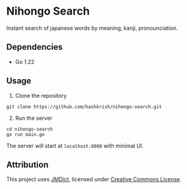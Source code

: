 # Nihongo Search

Instant search of japanese words by meaning, kanji, pronounciation.

## Dependencies

- Go 1.22

## Usage

1. Clone the repository

``` shell
git clone https://github.com/hashkrish/nihongo-search.git
```

2. Run the server

``` shell
cd nihongo-search
go run main.go
```

The server will start at `localhost:8080` with minimal UI.

## Attribution

This project uses [JMDict](https://www.edrdg.org/jmdict/j_jmdict.html), licensed under [Creative Commons License](https://creativecommons.org/licenses/). 
